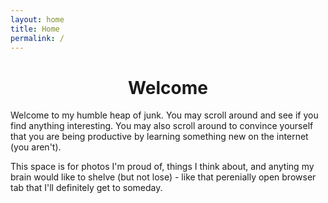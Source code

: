 ```yaml
---
layout: home
title: Home
permalink: /
---
```



<h1 style="text-align: center;">Welcome</h1>

<p>Welcome to my humble heap of junk. You may scroll around and see if you find anything interesting. You may also scroll around to convince yourself that you are being productive by learning something new on the internet (you aren't).</p>
<p>This space is for photos I'm proud of, things I think about, and anyting my brain would like to shelve (but not lose) - like that perenially open browser tab that I'll definitely get to someday.</p>